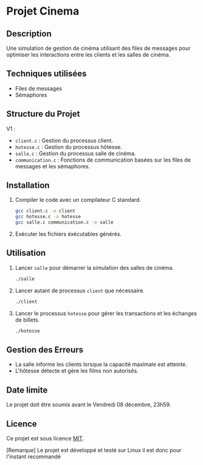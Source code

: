 # Projet Cinema

## Description
Une simulation de gestion de cinéma utilisant des files de messages pour optimiser les interactions entre les clients et les salles de cinéma.

## Techniques utilisées
- Files de messages
- Sémaphores

## Structure du Projet
V1 : 
- `client.c` : Gestion du processus client.
- `hotesse.c` : Gestion du processus hôtesse.
- `salle.c` : Gestion du processus salle de cinéma.
- `communication.c` : Fonctions de communication basées sur les files de messages et les sémaphores.

## Installation
1. Compiler le code avec un compilateur C standard.
    ```bash
    gcc client.c -o client
    gcc hotesse.c -o hotesse
    gcc salle.c communication.c -o salle
    ```

2. Exécuter les fichiers éxécutables générés.

## Utilisation
1. Lancer `salle` pour démarrer la simulation des salles de cinéma.
    ```bash
    ./salle
    ```

2. Lancer autant de processus `client` que nécessaire.
    ```bash
    ./client
    ```

3. Lancer le processus `hotesse` pour gérer les transactions et les échanges de billets.
    ```bash
    ./hotesse
    ```

## Gestion des Erreurs
- La salle informe les clients lorsque la capacité maximale est atteinte.
- L'hôtesse détecte et gère les films non autorisés.

## Date limite
Le projet doit être soumis avant le Vendredi 08 décembre, 23h59.

## Licence
Ce projet est sous licence [MIT](LICENSE).

[Remarque]
Le projet est développé et testé sur Linux il est donc pour l'instant recommandé
